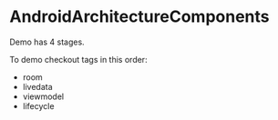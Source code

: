 # AndroidArchitectureComponents

Demo has 4 stages.

To demo checkout tags in this order:
* room
* livedata
* viewmodel
* lifecycle
